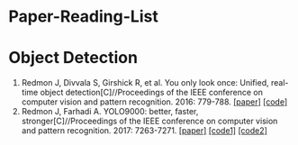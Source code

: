 # Paper-Reading-List
# Object Detection
1. Redmon J, Divvala S, Girshick R, et al. You only look once: Unified, real-time object detection[C]//Proceedings of the IEEE conference on computer vision and pattern recognition. 2016: 779-788. [[paper]](https://arxiv.org/abs/1506.02640) [[code]](https://github.com/catsirl/YOLO_v1)
2. Redmon J, Farhadi A. YOLO9000: better, faster, stronger[C]//Proceedings of the IEEE conference on computer vision and pattern recognition. 2017: 7263-7271. [[paper]](https://arxiv.org/abs/1612.08242) [[code1]](https://github.com/uvipen/Yolo-v2-pytorch) [[code2]](https://github.com/longcw/yolo2-pytorch)
